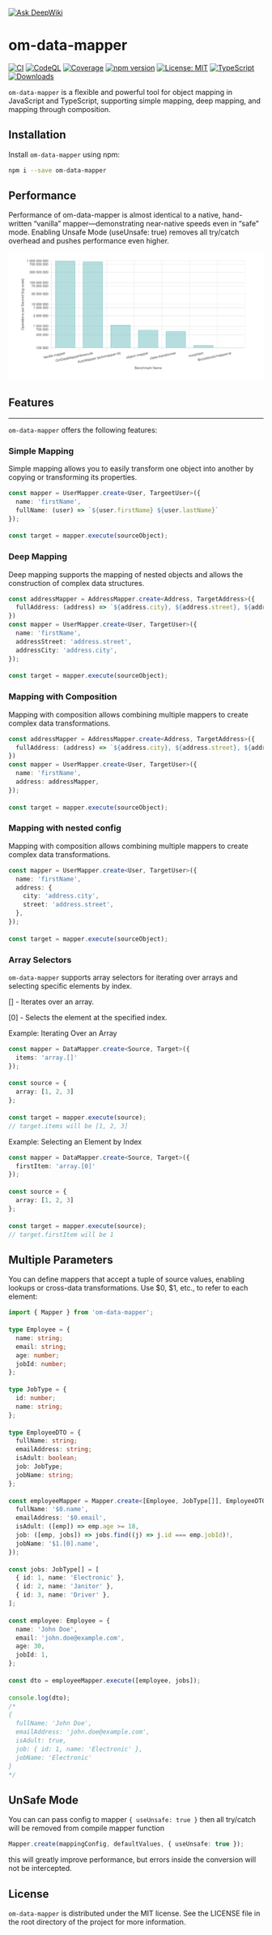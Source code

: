 [![Ask DeepWiki](https://deepwiki.com/badge.svg)](https://deepwiki.com/Isqanderm/data-mapper)

# om-data-mapper

[![CI](https://github.com/Isqanderm/data-mapper/workflows/CI/badge.svg)](https://github.com/Isqanderm/data-mapper/actions)
[![CodeQL](https://github.com/Isqanderm/data-mapper/workflows/CodeQL/badge.svg)](https://github.com/Isqanderm/data-mapper/security/code-scanning)
[![Coverage](https://img.shields.io/badge/coverage-check%20CI-blue)](https://github.com/Isqanderm/data-mapper/actions)
[![npm version](https://img.shields.io/npm/v/om-data-mapper.svg)](https://www.npmjs.com/package/om-data-mapper)
[![License: MIT](https://img.shields.io/badge/License-MIT-yellow.svg)](https://opensource.org/licenses/MIT)
[![TypeScript](https://img.shields.io/badge/TypeScript-5.3-blue.svg)](https://www.typescriptlang.org/)
[![Downloads](https://img.shields.io/npm/dm/om-data-mapper.svg)](https://www.npmjs.com/package/om-data-mapper)

`om-data-mapper` is a flexible and powerful tool for object mapping in JavaScript and TypeScript, supporting simple mapping, deep mapping, and mapping through composition.

## Installation

Install `om-data-mapper` using npm:

```bash
npm i --save om-data-mapper
```

## Performance
Performance of om-data-mapper is almost identical to a native, hand-written “vanilla” mapper—demonstrating near-native speeds even in “safe” mode. Enabling Unsafe Mode (useUnsafe: true) removes all try/catch overhead and pushes performance even higher.

[![Benchmark Chart](https://raw.githubusercontent.com/Isqanderm/data-mapper/659ae4ac86f3a44bc16475867ad26efaa8dd6177/benchmarks/benckmarks.png)](https://raw.githubusercontent.com/Isqanderm/data-mapper/659ae4ac86f3a44bc16475867ad26efaa8dd6177/benchmarks/benckmarks.png)

## Features
****
`om-data-mapper` offers the following features:

### Simple Mapping

Simple mapping allows you to easily transform one object into another by copying or transforming its properties.

```ts
const mapper = UserMapper.create<User, TargeetUser>({
  name: 'firstName',
  fullName: (user) => `${user.firstName} ${user.lastName}`
});

const target = mapper.execute(sourceObject);
```

### Deep Mapping

Deep mapping supports the mapping of nested objects and allows the construction of complex data structures.

```ts
const addressMapper = AddressMapper.create<Address, TargetAddress>({
  fullAddress: (address) => `${address.city}, ${address.street}, ${address.appartment}`
})
const mapper = UserMapper.create<User, TargetUser>({
  name: 'firstName',
  addressStreet: 'address.street',
  addressCity: 'address.city',
});

const target = mapper.execute(sourceObject);
```

### Mapping with Composition

Mapping with composition allows combining multiple mappers to create complex data transformations.

```ts
const addressMapper = AddressMapper.create<Address, TargetAddress>({
  fullAddress: (address) => `${address.city}, ${address.street}, ${address.appartment}`
})
const mapper = UserMapper.create<User, TargetUser>({
  name: 'firstName',
  address: addressMapper,
});

const target = mapper.execute(sourceObject);
```

### Mapping with nested config

Mapping with composition allows combining multiple mappers to create complex data transformations.

```typescript
const mapper = UserMapper.create<User, TargetUser>({
  name: 'firstName',
  address: {
    city: 'address.city',
    street: 'address.street',
  },
});

const target = mapper.execute(sourceObject);
```

### Array Selectors
`om-data-mapper` supports array selectors for iterating over arrays and selecting specific elements by index.

[] - Iterates over an array.

[0] - Selects the element at the specified index.

Example: Iterating Over an Array

```typescript
const mapper = DataMapper.create<Source, Target>({
  items: 'array.[]'
});

const source = {
  array: [1, 2, 3]
};

const target = mapper.execute(source);
// target.items will be [1, 2, 3]
```

Example: Selecting an Element by Index

```typescript
const mapper = DataMapper.create<Source, Target>({
  firstItem: 'array.[0]'
});

const source = {
  array: [1, 2, 3]
};

const target = mapper.execute(source);
// target.firstItem will be 1
```

## Multiple Parameters
You can define mappers that accept a tuple of source values, enabling lookups or cross-data transformations. Use $0, $1, etc., to refer to each element:

```typescript
import { Mapper } from 'om-data-mapper';

type Employee = {
  name: string;
  email: string;
  age: number;
  jobId: number;
};

type JobType = {
  id: number;
  name: string;
};

type EmployeeDTO = {
  fullName: string;
  emailAddress: string;
  isAdult: boolean;
  job: JobType;
  jobName: string;
};

const employeeMapper = Mapper.create<[Employee, JobType[]], EmployeeDTO>({
  fullName: '$0.name',
  emailAddress: '$0.email',
  isAdult: ([emp]) => emp.age >= 18,
  job: ([emp, jobs]) => jobs.find((j) => j.id === emp.jobId)!,
  jobName: '$1.[0].name',
});

const jobs: JobType[] = [
  { id: 1, name: 'Electronic' },
  { id: 2, name: 'Janitor' },
  { id: 3, name: 'Driver' },
];

const employee: Employee = {
  name: 'John Doe',
  email: 'john.doe@example.com',
  age: 30,
  jobId: 1,
};

const dto = employeeMapper.execute([employee, jobs]);

console.log(dto);
/*
{
  fullName: 'John Doe',
  emailAddress: 'john.doe@example.com',
  isAdult: true,
  job: { id: 1, name: 'Electronic' },
  jobName: 'Electronic'
}
*/

```

## UnSafe Mode

You can can pass config to mapper `{ useUnsafe: true }` then all try/catch will be removed from compile mapper function

```typescript
Mapper.create(mappingConfig, defaultValues, { useUnsafe: true });
```

this will greatly improve performance, but errors inside the conversion will not be intercepted.

## License

`om-data-mapper` is distributed under the MIT license. See the LICENSE file in the root directory of the project for more information.
